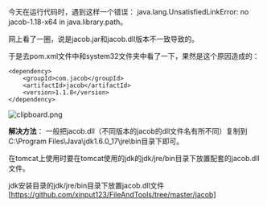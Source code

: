今天在运行代码时，遇到这样一个错误：  java.lang.UnsatisfiedLinkError: no jacob-1.18-x64 in java.library.path。

网上看了一圈，说是jacob.jar和jacob.dll版本不一致导致的。

于是去pom.xml文件中和system32文件夹中看了一下，果然是这个原因造成的：

```
<dependency>
	<groupId>com.jacob</groupId>
	<artifactId>jacob</artifactId>
	<version>1.1.8</version>
</dependency>
```

![clipboard.png](http://upload-images.jianshu.io/upload_images/4046640-6d8fcc050ba4cf96.png?imageMogr2/auto-orient/strip%7CimageView2/2/w/1240)


**解决方法**：
一般把jacob.dll（不同版本的jacob的dll文件名有所不同）复制到C:\Program Files\Java\jdk1.6.0_17\jre\bin目录下即可。

在tomcat上使用时要在tomcat使用的jdk的jdk/jre/bin目录下放置配套的jacob.dll文件。
  
jdk安装目录的jdk/jre/bin目录下放置jacob.dll文件
[https://github.com/xinput123/FileAndTools/tree/master/jacob]